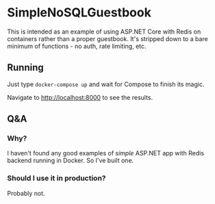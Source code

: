 # SimpleNoSQLGuestbook

This is intended as an example of using ASP.NET Core with Redis on containers rather than a proper guestbook. It's stripped down to a bare minimum of functions - no auth, rate limiting, etc.

## Running

Just type ```docker-compose up``` and wait for Compose to finish its magic.

Navigate to [http://localhost:8000](http://localhost:8000) to see the results.

## Q&A

### Why?

I haven't found any good examples of *simple* ASP.NET app with Redis backend running in Docker. So I've built one.

### Should I use it in production?

Probably not.